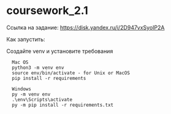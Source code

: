 # coursework_2.1

Ссылка на задание: https://disk.yandex.ru/i/2D947vxSyoIP2A

Как запустить:

Создайте venv и установите требования

      Mac OS
      python3 -m venv env
      source env/bin/activate - for Unix or MacOS
      pip install -r requirements

      Windows
      py -m venv env
      .\env\Scripts\activate
      py -m pip install -r requirements.txt
